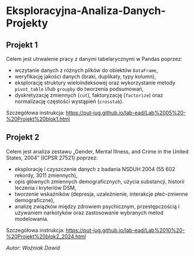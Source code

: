 # Eksploracyjna-Analiza-Danych-Projekty

## Projekt 1
Celem jest utrwalenie pracy z danymi tabelarycznymi w Pandas poprzez:
- wczytanie danych z różnych plików do obiektów ```DataFrame```,
- weryfikację jakości danych (braki, duplikaty, typy kolumn),
- eksplorację struktury wieloindeksowej oraz wykorzystanie metody ```pivot_table``` i/lub ```groupby``` do tworzenia podsumowań,
- dyskretyzację zmiennych (```cut```), faktoryzację (```factorize```) oraz normalizację częstości wystąpień (```crosstab```).

Szczegółowa instrukcja: https://put-jug.github.io/lab-ead/Lab%2005%20-%20Projekt%20blok1.html

## Projekt 2
Celem jest analiza zestawu „Gender, Mental Illness, and Crime in the United States, 2004” (ICPSR 27521) poprzez:
- eksplorację i czyszczenie danych z badania NSDUH 2004 (55 602 rekordy, 3011 zmiennych),
- opis głównych zmiennych demograficznych, użycia substancji, historii leczenia i kryteriów DSM,
- tworzenie wskaźników (depresja, uzależnienie, interakcje płeć–zmienne demograficzne),
- analizę związków między zdrowiem psychicznym, przestępczością i używaniem narkotyków oraz zastosowanie wybranych metod modelowania.

Szczegółowa instrukcja: https://put-jug.github.io/lab-ead/Lab%2010%20-%20Projekt%20blok2_2024.html

*Autor: Woźniak Dawid*
